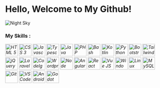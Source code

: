 # Hello, Welcome to My Github!

<img src="https://source.unsplash.com/1366x384?night-sky" alt="Night Sky">

### My Skills :

<i><img src="https://cdn.jsdelivr.net/gh/devicons/devicon/icons/html5/html5-original.svg" alt="HTML 5" height="40">
</i><i><img src="https://cdn.jsdelivr.net/gh/devicons/devicon/icons/css3/css3-original.svg" alt="CSS 3" height="40">
</i><i><img src="https://cdn.jsdelivr.net/gh/devicons/devicon/icons/javascript/javascript-original.svg" alt="Javascript" height="40">
</i><i><img src="https://cdn.jsdelivr.net/gh/devicons/devicon/icons/typescript/typescript-original.svg" alt="Typescript" height="40">
</i><i><img src="https://cdn.jsdelivr.net/gh/devicons/devicon/icons/java/java-original.svg" alt="Java" height="40">
</i><i><img src="https://cdn.jsdelivr.net/gh/devicons/devicon/icons/php/php-original.svg" alt="PHP" height="40">
</i><i><img src="https://cdn.jsdelivr.net/gh/devicons/devicon/icons/bash/bash-original.svg" alt="Bash" height="40">
</i><i><img src="https://cdn.jsdelivr.net/gh/devicons/devicon/icons/kotlin/kotlin-original.svg" alt="Kotlin" height="40">
</i><i><img src="https://cdn.jsdelivr.net/gh/devicons/devicon/icons/python/python-original.svg" alt="Python" height="40">
</i><i><img src="https://cdn.jsdelivr.net/gh/devicons/devicon/icons/bootstrap/bootstrap-original.svg" alt="Bootstrap" height="40">
</i><i><img src="https://cdn.jsdelivr.net/gh/devicons/devicon/icons/tailwindcss/tailwindcss-plain.svg" alt="Tailwind CSS" height="40">
</i><i><img src="https://cdn.jsdelivr.net/gh/devicons/devicon/icons/jquery/jquery-original.svg" alt="jQuery" height="40">
</i><i><img src="https://cdn.jsdelivr.net/gh/devicons/devicon/icons/laravel/laravel-plain.svg" alt="Laravel" height="40">
</i><i><img src="https://cdn.jsdelivr.net/gh/devicons/devicon/icons/codeigniter/codeigniter-plain.svg" alt="CodeIgniter" height="40">
</i><i><img src="https://cdn.jsdelivr.net/gh/devicons/devicon/icons/wordpress/wordpress-plain.svg" alt="Wordpress" height="40">
</i><i><img src="https://cdn.jsdelivr.net/gh/devicons/devicon/icons/nodejs/nodejs-original.svg" alt="Node JS" height="40">
</i><i><img src="https://cdn.jsdelivr.net/gh/devicons/devicon/icons/angularjs/angularjs-original.svg" alt="Angular JS" height="40">
</i><i><img src="https://cdn.jsdelivr.net/gh/devicons/devicon/icons/react/react-original.svg" alt="React" height="40">
</i><i><img src="https://cdn.jsdelivr.net/gh/devicons/devicon/icons/vuejs/vuejs-original.svg" alt="Vue JS" height="40">
</i><i><img src="https://cdn.jsdelivr.net/gh/devicons/devicon/icons/windows8/windows8-original.svg" alt="Windows 8" height="40">
</i><i><img src="https://cdn.jsdelivr.net/gh/devicons/devicon/icons/linux/linux-original.svg" alt="Linux" height="40">
</i><i><img src="https://cdn.jsdelivr.net/gh/devicons/devicon/icons/mysql/mysql-original.svg" alt="MySQL" height="40">
</i><i><img src="https://cdn.jsdelivr.net/gh/devicons/devicon/icons/git/git-original.svg" alt="Git" height="40">
</i><i><img src="https://cdn.jsdelivr.net/gh/devicons/devicon/icons/vscode/vscode-original.svg" alt="VS Code" height="40">
</i><i><img src="https://cdn.jsdelivr.net/gh/devicons/devicon/icons/androidstudio/androidstudio-original.svg" alt="Android Studio" height="40">
</i><i><img src="https://cdn.jsdelivr.net/gh/devicons/devicon/icons/godot/godot-original.svg" alt="Godot" height="40"></i>